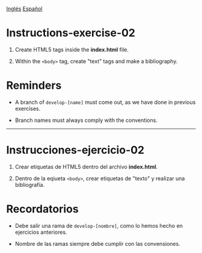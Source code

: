 [Inglés](#instruction)
[Español](#instrucciones)


# Instructions-exercise-02

1. Create HTML5 tags inside the **index.html** file.

2. Within the `<body>` tag, create "text" tags and make a bibliography.



# Reminders

 - A branch of `develop-[name]` must come out, as we have done in previous exercises.

 - Branch names must always comply with the conventions.

 ---

# Instrucciones-ejercicio-02

1. Crear etiquetas de HTML5 dentro del archivo **index.html**.

3. Dentro de la eqiueta `<body>`, crear etiquetas de "texto" y realizar una bibliografía.

# Recordatorios

 - Debe salir una rama de `develop-[nombre]`, como lo hemos hecho en ejercicios anteriores.

 - Nombre de las ramas siempre debe cumplir con las convensiones.